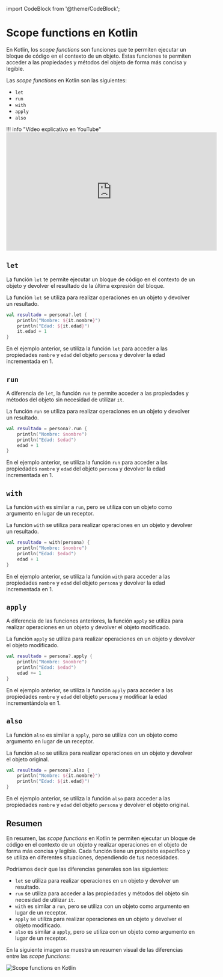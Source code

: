 import CodeBlock from '@theme/CodeBlock';

# Scope functions en Kotlin

En Kotlin, los *scope functions* son funciones que te permiten ejecutar un bloque de código en el contexto de un objeto. Estas funciones te permiten acceder a las propiedades y métodos del objeto de forma más concisa y legible. 

Las *scope functions* en Kotlin son las siguientes: 

- `let`
- `run`
- `with`
- `apply`
- `also`

!!! info "Vídeo explicativo en YouTube"
    <iframe width="560" height="315" src="https://www.youtube.com/embed/Fz81c3Ywb7Y?si=msfBqTl6DcymqYOx" title="YouTube video player" frameborder="0" allow="accelerometer; autoplay; clipboard-write; encrypted-media; gyroscope; picture-in-picture; web-share" referrerpolicy="strict-origin-when-cross-origin" allowfullscreen></iframe>


## `let`

La función `let` te permite ejecutar un bloque de código en el contexto de un objeto y devolver el resultado de la última expresión del bloque. 

La función `let` se utiliza para realizar operaciones en un objeto y devolver un resultado.

```kotlin
val resultado = persona?.let {
    println("Nombre: ${it.nombre}")
    println("Edad: ${it.edad}")
    it.edad + 1
}
```

En el ejemplo anterior, se utiliza la función `let` para acceder a las propiedades `nombre` y `edad` del objeto `persona` y devolver la edad incrementada en 1.

## `run`

A diferencia de `let`, la función `run` te permite acceder a las propiedades y métodos del objeto sin necesidad de utilizar `it`.

La función `run` se utiliza para realizar operaciones en un objeto y devolver un resultado.

```kotlin
val resultado = persona?.run {
    println("Nombre: $nombre")
    println("Edad: $edad")
    edad + 1
}
```

En el ejemplo anterior, se utiliza la función `run` para acceder a las propiedades `nombre` y `edad` del objeto `persona` y devolver la edad incrementada en 1.

## `with`

La función `with` es similar a `run`, pero se utiliza con un objeto como argumento en lugar de un receptor.

La función `with` se utiliza para realizar operaciones en un objeto y devolver un resultado.

```kotlin
val resultado = with(persona) {
    println("Nombre: $nombre")
    println("Edad: $edad")
    edad + 1
}
```

En el ejemplo anterior, se utiliza la función `with` para acceder a las propiedades `nombre` y `edad` del objeto `persona` y devolver la edad incrementada en 1.

## `apply`

A diferencia de las funciones anteriores, la función `apply` se utiliza para realizar operaciones en un objeto y devolver el objeto modificado.

La función `apply` se utiliza para realizar operaciones en un objeto y devolver el objeto modificado.

```kotlin
val resultado = persona?.apply {
    println("Nombre: $nombre")
    println("Edad: $edad")
    edad += 1
}
```

En el ejemplo anterior, se utiliza la función `apply` para acceder a las propiedades `nombre` y `edad` del objeto `persona` y modificar la edad incrementándola en 1.

## `also`

La función `also` es similar a `apply`, pero se utiliza con un objeto como argumento en lugar de un receptor.

La función `also` se utiliza para realizar operaciones en un objeto y devolver el objeto original.

```kotlin
val resultado = persona?.also {
    println("Nombre: ${it.nombre}")
    println("Edad: ${it.edad}")
}
```

En el ejemplo anterior, se utiliza la función `also` para acceder a las propiedades `nombre` y `edad` del objeto `persona` y devolver el objeto original.

## Resumen

En resumen, las *scope functions* en Kotlin te permiten ejecutar un bloque de código en el contexto de un objeto y realizar operaciones en el objeto de forma más concisa y legible. Cada función tiene un propósito específico y se utiliza en diferentes situaciones, dependiendo de tus necesidades. 

Podríamos decir que las diferencias generales son las siguientes:

- `let` se utiliza para realizar operaciones en un objeto y devolver un resultado.
- `run` se utiliza para acceder a las propiedades y métodos del objeto sin necesidad de utilizar `it`.
- `with` es similar a `run`, pero se utiliza con un objeto como argumento en lugar de un receptor.
- `apply` se utiliza para realizar operaciones en un objeto y devolver el objeto modificado.
- `also` es similar a `apply`, pero se utiliza con un objeto como argumento en lugar de un receptor.

En la siguiente imagen se muestra un resumen visual de las diferencias entre las *scope functions*:

![Scope functions en Kotlin](https://miro.medium.com/v2/resize:fit:1200/1*OForiGdp4oIicDzbDOgQWg.jpeg)